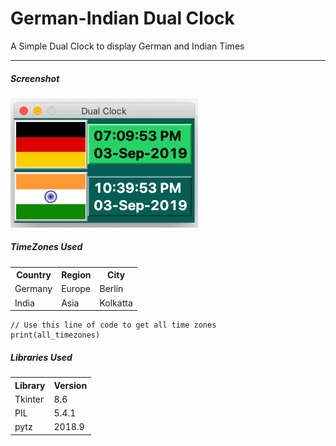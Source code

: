 # German-Indian Dual Clock


A Simple Dual Clock to display German and Indian Times
___

<h5>Screenshot</h5>
<img src='Images/Dual%20Clock.png' width=300>


<h5>TimeZones Used</h5>
<table style="width:100%">

  <tr>
    <th>Country</th> 
    <th>Region</th>
    <th>City</th> 
  </tr>


  <tr>
    <td>Germany</td>
    <td>Europe</td>
    <td>Berlin</td>
  </tr>

  <tr>
    <td>India</td>
    <td>Asia</td>
    <td>Kolkatta</td>
  </tr>

</table>


    // Use this line of code to get all time zones
    print(all_timezones)


<h5>Libraries Used</h5>
<table style="width:100%">
<tr>
    <th>Library</th> 
    <th>Version</th>
</tr>


  <tr>
    <td>Tkinter</td>
    <td>8.6</td>
  </tr>


  <tr>
    <td>PIL</td>
    <td>5.4.1</td>
  </tr>


  <tr>
    <td>pytz</td>
    <td>2018.9</td>
  </tr>
</table>

